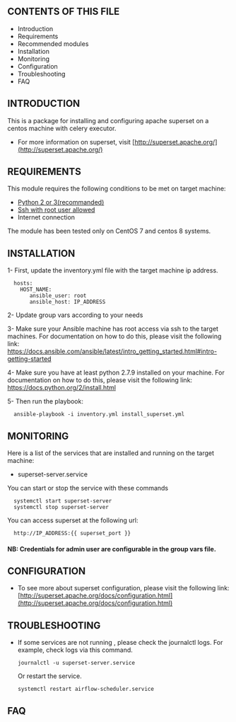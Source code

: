 CONTENTS OF THIS FILE
---------------------

* Introduction
* Requirements
* Recommended modules
* Installation
* Monitoring
* Configuration
* Troubleshooting
* FAQ


INTRODUCTION
------------

This is a  package for installing and configuring apache superset  on a 
centos machine with celery executor.



* For more information on superset, visit 
  [http://superset.apache.org/](http://superset.apache.org/)
  

  
REQUIREMENTS
------------

This module requires the following conditions to be met on target machine:

* [Python 2 or 3(recommanded)](https://www.python.org/downloads/)
* [Ssh with root user allowed](https://access.redhat.com/documentation/en-us/red_hat_enterprise_linux/6/html/v2v_guide/preparation_before_the_p2v_migration-enable_root_login_over_ssh)
* Internet connection

The module has been tested only on CentOS 7 and centos 8 systems.


INSTALLATION
------------

1- First, update the inventory.yml file with the target machine ip address.
```
  hosts: 
    HOST_NAME:  
       ansible_user: root
       ansible_host: IP_ADDRESS

```

2- Update group vars according to your needs
  
3-  Make sure your Ansible machine has root access via ssh to the target machines.
  For documentation on how to do this, please visit the following link:
  https://docs.ansible.com/ansible/latest/intro_getting_started.html#intro-getting-started

4- Make sure you have at least python 2.7.9 installed on your machine.
  For documentation on how to do this, please visit the following link:
  https://docs.python.org/2/install.html 
 
5- Then run the playbook:
```
  ansible-playbook -i inventory.yml install_superset.yml
```

MONITORING 
------------

Here is a list of the services that are installed and running on the target machine:
- superset-server.service

You can start or stop the service with these commands
```
  systemctl start superset-server
  systemctl stop superset-server
```


You can access superset at the following url:
```
  http://IP_ADDRESS:{{ superset_port }}
```


#### NB: Credentials for admin user are configurable in the group vars file. 

 
CONFIGURATION
-------------

* To see more about superset configuration, please visit the following link:
  [http://superset.apache.org/docs/configuration.html](http://superset.apache.org/docs/configuration.html)
   






TROUBLESHOOTING
---------------

* If some services are not running , please check the journalctl logs.
  For example, check logs via this command.
  ```
  journalctl -u superset-server.service
  ```
  Or restart the  service.
  ```
  systemctl restart airflow-scheduler.service
  ```

FAQ
---


